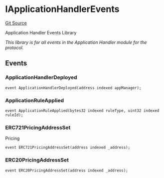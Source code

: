 # IApplicationHandlerEvents
[Git Source](https://github.com/thrackle-io/tron/blob/5d067d497731c6b73733c2217dfac1db063f1640/src/common/IEvents.sol)

Application Handler Events Library

*This library is for all events in the Application Handler module for the protocol.*


## Events
### ApplicationHandlerDeployed

```solidity
event ApplicationHandlerDeployed(address indexed appManager);
```

### ApplicationRuleApplied

```solidity
event ApplicationRuleApplied(bytes32 indexed ruleType, uint32 indexed ruleId);
```

### ERC721PricingAddressSet
Pricing


```solidity
event ERC721PricingAddressSet(address indexed _address);
```

### ERC20PricingAddressSet

```solidity
event ERC20PricingAddressSet(address indexed _address);
```

